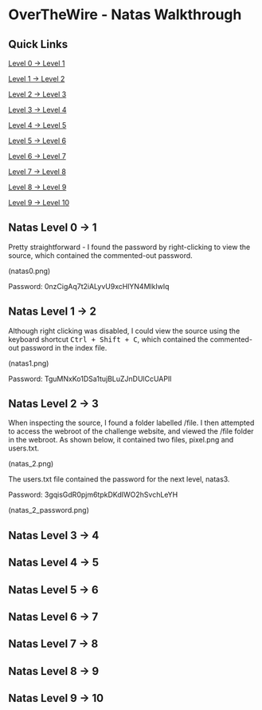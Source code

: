# OverTheWire - Natas Walkthrough

## Quick Links 
[Level 0 -> Level 1](#natas-level-0---1)

[Level 1 -> Level 2](#natas-level-1---2)

[Level 2 -> Level 3](#natas-level-2---3)

[Level 3 -> Level 4](#natas-level-3---4)

[Level 4 -> Level 5](#natas-level-4---5)

[Level 5 -> Level 6](#natas-level-5---6)

[Level 6 -> Level 7](#natas-level-6---7)

[Level 7 -> Level 8](#natas-level-7---8)

[Level 8 -> Level 9](#natas-level-8---9)

[Level 9 -> Level 10](#natas-level-9---10)

## Natas Level 0 -> 1
Pretty straightforward - I found the password by right-clicking to view the source, which contained the commented-out password.

(natas0.png)

Password: 0nzCigAq7t2iALyvU9xcHlYN4MlkIwlq 

## Natas Level 1 -> 2
Although right clicking was disabled, I could view the source using the keyboard shortcut  <kbd>Ctrl + Shift + C</kbd>, which contained the commented-out password in the index file.

(natas1.png)

Password: TguMNxKo1DSa1tujBLuZJnDUlCcUAPlI 

## Natas Level 2 -> 3
When inspecting the source, I found a folder labelled /file. I then attempted to access the webroot of the challenge website, and viewed the /file folder in the webroot. As shown below, it contained two files, pixel.png and users.txt. 

(natas_2.png)

The users.txt file contained the password for the next level, natas3. 

Password: 3gqisGdR0pjm6tpkDKdIWO2hSvchLeYH

(natas_2_password.png)





## Natas Level 3 -> 4


## Natas Level 4 -> 5

## Natas Level 5 -> 6

## Natas Level 6 -> 7

## Natas Level 7 -> 8

## Natas Level 8 -> 9

## Natas Level 9 -> 10